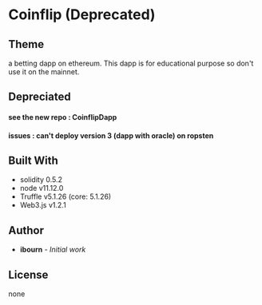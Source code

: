 # Coinflip (Deprecated)

 ## Theme
  a betting dapp on ethereum.
  This dapp is for educational purpose so don't use it on the mainnet.

 ## Depreciated
  #### see the new repo : CoinflipDapp

  #### issues : can't deploy version 3 (dapp with oracle) on ropsten

 ## Built With
  * solidity 0.5.2
  * node v11.12.0
  * Truffle v5.1.26 (core: 5.1.26)
  * Web3.js v1.2.1

 ## Author
  * **ibourn** - *Initial work*

 ## License
  none

